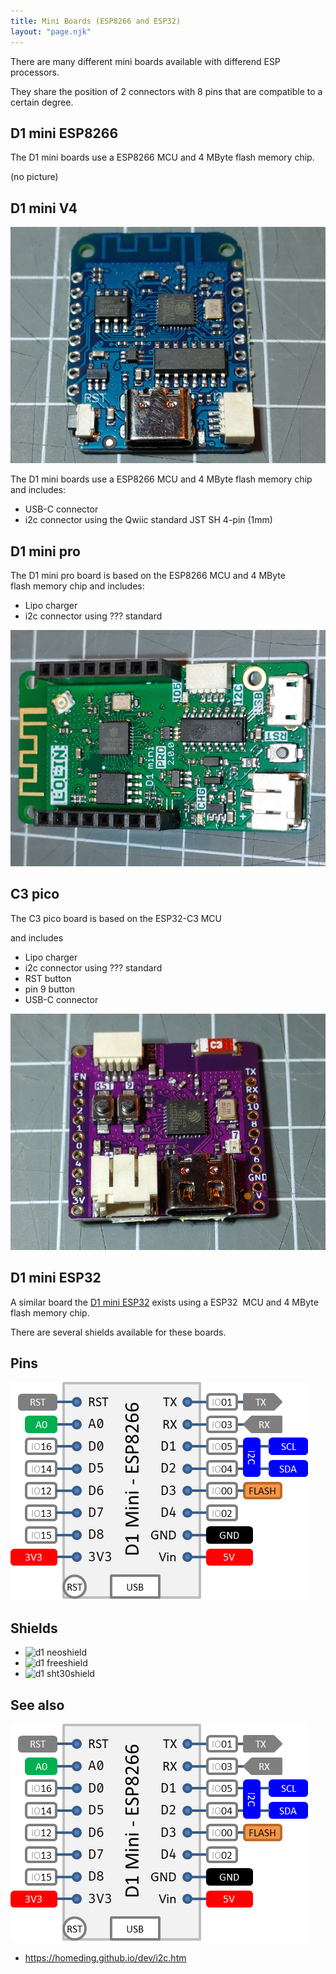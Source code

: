 ```yaml
---
title: Mini Boards (ESP8266 and ESP32)
layout: "page.njk"
---
```


There are many different mini boards available with differend ESP processors.

They share the position of 2 connectors with 8 pins that are compatible to a certain degree.


## D1 mini ESP8266

The D1 mini boards use a ESP8266 MCU and 4 MByte flash memory chip.

(no picture)


## D1 mini V4

![d1mini v4](/boards/d1miniv4.jpg)

The D1 mini boards use a ESP8266 MCU and 4 MByte flash memory chip
and includes:

* USB-C connector
* i2c connector using the Qwiic standard JST SH 4-pin (1mm)


## D1 mini pro

The D1 mini pro board is based on the ESP8266 MCU and 4 MByte flash memory chip
and includes:

* Lipo charger
* i2c connector using ??? standard

![d1mini pro](/boards/d1minipro.jpg)


## C3 pico

The C3 pico board is based on the ESP32-C3 MCU
<!-- and 4 MByte flash memory chip -->
and includes

* Lipo charger
* i2c connector using ??? standard
* RST button
* pin 9 button
* USB-C connector

![c3pico](/boards/c3pico.jpg)


## D1 mini ESP32

A similar board the [D1 mini ESP32](/boards/esp32/d1miniesp32.md) exists
using a ESP32  MCU and 4 MByte flash memory chip.

There are several shields available for these boards.

## Pins

![d1mini pins](/boards/d1mini.png)


## Shields

* ![d1 neoshield](d1-neoshield.jpg)
* ![d1 freeshield](d1-freeshield.jpg)
* ![d1 sht30shield](d1-sht30shield.jpg)

## See also

![d1mini pins](/boards/d1mini.png)

* <https://homeding.github.io/dev/i2c.htm>
